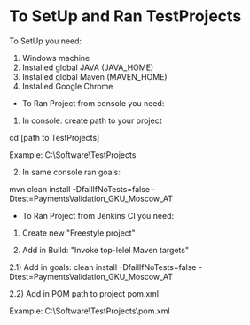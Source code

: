 # To SetUp and Ran TestProjects

To SetUp you need:
1.	Windows machine
2.	Installed global JAVA (JAVA_HOME)
3.	Installed global Maven (MAVEN_HOME)
4.	Installed Google Chrome

* To Ran Project from console you need:
1.	In console: create path to your project

cd [path to TestProjects]

Example: C:\Software\TestProjects

2.	In same console ran goals:

mvn clean install -DfailIfNoTests=false -Dtest=PaymentsValidation_GKU_Moscow_AT

* To Ran Project from Jenkins CI you need:
1) Create new "Freestyle project"

2) Add in Build: "Invoke top-lelel Maven targets"

2.1) Add in goals:
clean install -DfailIfNoTests=false -Dtest=PaymentsValidation_GKU_Moscow_AT

2.2) Add in POM path to project pom.xml

Example: C:\Software\TestProjects\pom.xml
